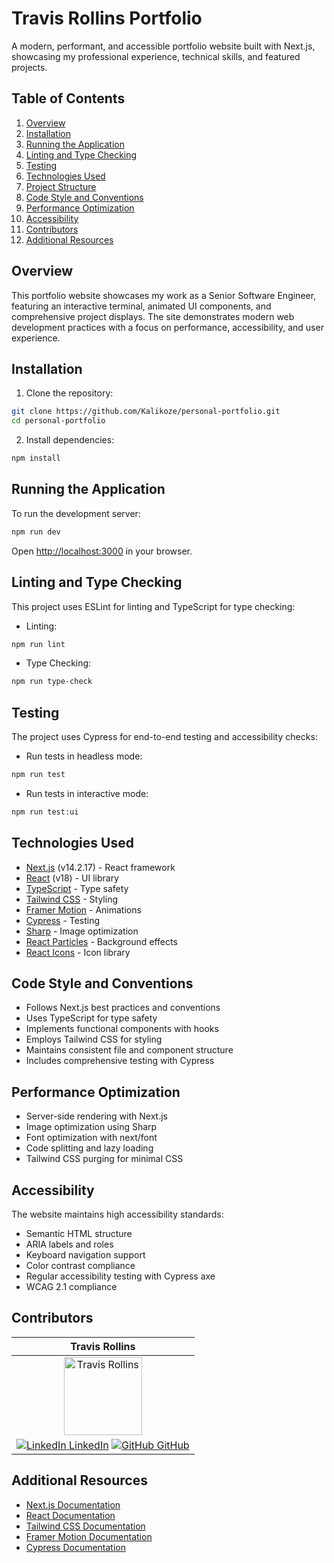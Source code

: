 # Travis Rollins Portfolio

A modern, performant, and accessible portfolio website built with Next.js, showcasing my professional experience, technical skills, and featured projects.

## Table of Contents

1. [Overview](#overview)
2. [Installation](#installation)
3. [Running the Application](#running-the-application)
4. [Linting and Type Checking](#linting-and-type-checking)
5. [Testing](#testing)
6. [Technologies Used](#technologies-used)
7. [Project Structure](#project-structure)
8. [Code Style and Conventions](#code-style-and-conventions)
9. [Performance Optimization](#performance-optimization)
10. [Accessibility](#accessibility)
11. [Contributors](#contributors)
12. [Additional Resources](#additional-resources)

## Overview

This portfolio website showcases my work as a Senior Software Engineer, featuring an interactive terminal, animated UI components, and comprehensive project displays. The site demonstrates modern web development practices with a focus on performance, accessibility, and user experience.

## Installation

1. Clone the repository:
```bash
git clone https://github.com/Kalikoze/personal-portfolio.git
cd personal-portfolio
 ```

2. Install dependencies:
```bash
npm install
```

## Running the Application

To run the development server:
```bash
npm run dev
```


Open [http://localhost:3000](http://localhost:3000) in your browser.

## Linting and Type Checking

This project uses ESLint for linting and TypeScript for type checking:

- Linting:
```bash
npm run lint
```

- Type Checking:
```bash
npm run type-check
```

## Testing

The project uses Cypress for end-to-end testing and accessibility checks:

- Run tests in headless mode:
```bash
npm run test
```

- Run tests in interactive mode:
```bash
npm run test:ui
```

## Technologies Used

- [Next.js](https://nextjs.org/) (v14.2.17) - React framework
- [React](https://reactjs.org/) (v18) - UI library
- [TypeScript](https://www.typescriptlang.org/) - Type safety
- [Tailwind CSS](https://tailwindcss.com/) - Styling
- [Framer Motion](https://www.framer.com/motion/) - Animations
- [Cypress](https://www.cypress.io/) - Testing
- [Sharp](https://sharp.pixelplumbing.com/) - Image optimization
- [React Particles](https://particles.js.org/) - Background effects
- [React Icons](https://react-icons.github.io/react-icons/) - Icon library

## Code Style and Conventions

- Follows Next.js best practices and conventions
- Uses TypeScript for type safety
- Implements functional components with hooks
- Employs Tailwind CSS for styling
- Maintains consistent file and component structure
- Includes comprehensive testing with Cypress

## Performance Optimization

- Server-side rendering with Next.js
- Image optimization using Sharp
- Font optimization with next/font
- Code splitting and lazy loading
- Tailwind CSS purging for minimal CSS

## Accessibility

The website maintains high accessibility standards:

- Semantic HTML structure
- ARIA labels and roles
- Keyboard navigation support
- Color contrast compliance
- Regular accessibility testing with Cypress axe
- WCAG 2.1 compliance

## Contributors

| Travis Rollins |
|:----------:|
| <img src="https://avatars.githubusercontent.com/u/25714149?v=4" alt="Travis Rollins" width="125" height="auto" /> |
| [![LinkedIn](https://i.stack.imgur.com/gVE0j.png) LinkedIn](https://www.linkedin.com/in/travisrollins/) [![GitHub](https://i.stack.imgur.com/tskMh.png) GitHub](https://github.com/Kalikoze) |

## Additional Resources

- [Next.js Documentation](https://nextjs.org/docs)
- [React Documentation](https://reactjs.org/)
- [Tailwind CSS Documentation](https://tailwindcss.com/docs)
- [Framer Motion Documentation](https://www.framer.com/motion/)
- [Cypress Documentation](https://docs.cypress.io/)